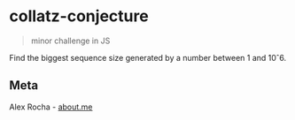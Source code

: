 # collatz-conjecture
> minor challenge in JS

Find the biggest sequence size generated by a number between 1 and 10ˆ6.

## Meta

Alex Rocha - [about.me](http://about.me/alex.rochas)
